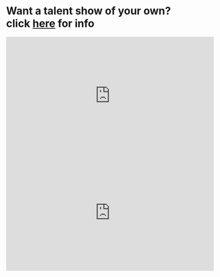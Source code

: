 # Want a talent show of your own? click [here](https://henrygtalentshows.ml/host) for info
<iframe width="560" height="315" src="https://www.surveymonkey.co.uk/r/6F6GMWN" title="YouTube video player" frameborder="0" allow="accelerometer; autoplay; clipboard-write; encrypted-media; gyroscope; picture-in-picture" allowfullscreen></iframe>
<iframe width="560" height="315" src="https://streamable.com/g3nh3z" title="YouTube video player" frameborder="0" allow="accelerometer; autoplay; clipboard-write; encrypted-media; gyroscope; picture-in-picture" allowfullscreen></iframe>